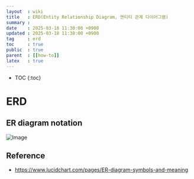 ```yaml
---
layout  : wiki
title   : ERD(Entity Relationship Diagram, 엔티티 관계 다이어그램)
summary :
date    : 2025-03-18 11:30:00 +0900
updated : 2025-03-18 11:30:00 +0900
tag     : erd
toc     : true
public  : true
parent  : [[how-to]]
latex   : true
---
```

* TOC
{:toc}

# ERD
## ER diagram notation
![Image](https://github.com/user-attachments/assets/bbbae9b6-0d13-4167-aab4-095642831459)


## Reference
- https://www.lucidchart.com/pages/ER-diagram-symbols-and-meaning

